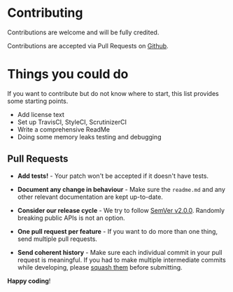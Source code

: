 # Contributing

Contributions are welcome and will be fully credited.

Contributions are accepted via Pull Requests on [Github](https://github.com/elzdave/benevolent).

# Things you could do

If you want to contribute but do not know where to start, this list provides some starting points.

- Add license text
- Set up TravisCI, StyleCI, ScrutinizerCI
- Write a comprehensive ReadMe
- Doing some memory leaks testing and debugging

## Pull Requests

- **Add tests!** - Your patch won't be accepted if it doesn't have tests.

- **Document any change in behaviour** - Make sure the `readme.md` and any other relevant documentation are kept up-to-date.

- **Consider our release cycle** - We try to follow [SemVer v2.0.0](http://semver.org/). Randomly breaking public APIs is not an option.

- **One pull request per feature** - If you want to do more than one thing, send multiple pull requests.

- **Send coherent history** - Make sure each individual commit in your pull request is meaningful. If you had to make multiple intermediate commits while developing, please [squash them](http://www.git-scm.com/book/en/v2/Git-Tools-Rewriting-History#Changing-Multiple-Commit-Messages) before submitting.

**Happy coding**!
